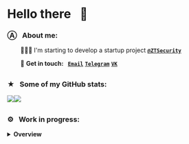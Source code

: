 # Hello there⠀👋 
<!--
**shashinma/shashinma** is a ✨ _special_ ✨ repository because its `README.md` (this file) appears on your GitHub profile.

Here are some ideas to get you started:

- 🔭 I’m currently working on ...
- 🌱 I’m currently learning ...
- 👯 I’m looking to collaborate on ...
- 🤔 I’m looking for help with ...
- 💬 Ask me about ...
- 📫 How to reach me: ...
- 😄 Pronouns: ...
- ⚡ Fun fact: ...
-->
### Ⓐ⠀About me:
<!-- - 👹 Voodoo with percussion built in 🪘 -->
<!-- - 👨🏻‍💻 I'm starting to develop a startup project  **[`@ZTSecurity`](https://github.com/ZTSecurity "ZTSecurity")** -->
⠀⠀⠀👨🏻‍💻 I'm starting to develop a startup project  **[`@ZTSecurity`](https://github.com/ZTSecurity "ZTSecurity")**

⠀⠀⠀📮 **Get in touch:**⠀**[`Email`](mailto:shashinma@icloud.com "Email")**  **[`Telegram`](https://t.me/shashinma "Telegram")**  **[`VK`](https://vk.com/shashinma "VK")** 
</br>

##

### ★⠀Some of my GitHub stats:
<a href="https://github.com/shashinma?tab=repositories"><img align="center" src="https://github-readme-stats.vercel.app/api?username=shashinma&title_color=4382e5&icon_color=ed9657&text_color=757c84&bg_color=0000&show_icons=true&count_private=true&include_all_commits=true&hide_border=true&custom_title=✎⠀Account⠀Stats"/></a><a href="https://github.com/shashinma?tab=repositories"><a href="https://github.com/shashinma?tab=repositories"><img align="center" src="https://github-readme-stats.vercel.app/api/top-langs/?username=shashinma&title_color=4382e5&icon_color=ed9657&text_color=757c84&bg_color=0000&custom_title=﹤/﹥⠀Used⠀Languages&langs_count=8&layout=compact&hide_border=true"/>
##
</a>

### ⚙︎⠀Work in progress:

<details>
  <summary><strong>Overview</strong></summary>
  </br>
    <a href="https://github.com/shashinma/CSEB-macOS">
      <img align="center" src="https://github-readme-stats.vercel.app/api/pin/?username=shashinma&repo=CSEB-macOS&show_owner=false&title_color=4382e5&icon_color=ed9657&text_color=757c84&bg_color=0000" />
    </a>⠀<a href="https://github.com/shashinma/CSEB-Windows">
      <img align="center" src="https://github-readme-stats.vercel.app/api/pin/?username=shashinma&repo=CSEB-Windows&show_owner=false&title_color=4382e5&icon_color=ed9657&text_color=757c84&bg_color=0000" />
    </a>
    </br>
    </br>
    <a href="https://github.com/shashinma/VoteApp">
      <img align="center" src="https://github-readme-stats.vercel.app/api/pin/?username=shashinma&repo=VoteApp&show_owner=false&title_color=4382e5&icon_color=ed9657&text_color=757c84&bg_color=0000" /><a href="https://github.com/shashinma/CamAI"> ⠀
      <img align="center" src="https://github-readme-stats.vercel.app/api/pin/?username=shashinma&repo=CamAI&show_owner=false&title_color=4382e5&icon_color=ed9657&text_color=757c84&bg_color=0000" />
    </a>
  </br>
</details>

<!--
## A few words about my team project | Coming soon... 😴
<details>
  <summary><strong>Overview</strong></summary>
  </br>
  
  ⠀⠀[<img src='https://github.com/shashinma/shashinma/blob/main/source/CyberTechLaboratory_WhitePlastic.png' alt='github' height='170'>](https://github.com/CyberTechLaboratory) 
  
</details>
-->
<!--![Michael's github stats](https://github-readme-stats.vercel.app/api?username=shashinma) -->
